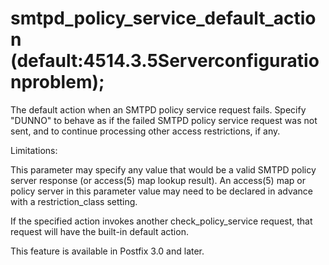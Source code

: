 # smtpd_policy_service_default_action (default:4514.3.5Serverconfigurationproblem); 

 The default action when an SMTPD policy service request fails.
Specify "DUNNO" to behave as if the failed  SMTPD policy service
request was not sent, and to continue processing other access
restrictions, if any. 

 Limitations: 



   This parameter may specify any value that would be a valid
SMTPD policy server response (or access(5) map lookup result).  An
access(5) map or policy server in this parameter value may need to
be declared in advance with a restriction_class setting.  

  If the specified action invokes another check_policy_service
request, that request will have the built-in default action. 



 This feature is available in Postfix 3.0 and later. 


